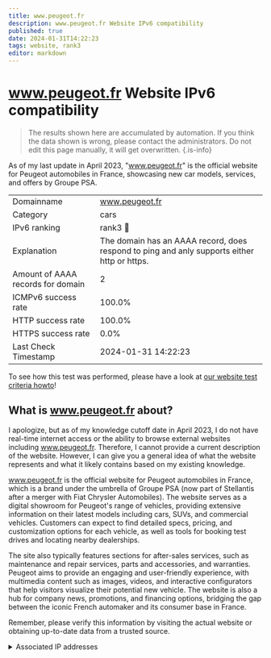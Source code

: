 ```yaml
---
title: www.peugeot.fr
description: www.peugeot.fr Website IPv6 compatibility
published: true
date: 2024-01-31T14:22:23
tags: website, rank3
editor: markdown
---
```


# www.peugeot.fr Website IPv6 compatibility

> The results shown here are accumulated by automation. If you think the data shown is wrong, please contact the administrators. 
> Do not edit this page manually, it will get overwritten.
{.is-info}

As of my last update in April 2023, "www.peugeot.fr" is the official website for Peugeot automobiles in France, showcasing new car models, services, and offers by Groupe PSA.


|   |   |
| - | - |
| Domainname | www.peugeot.fr
| Category | cars |
| IPv6 ranking | rank3 :3rd_place_medal: |
| Explanation | The domain has an AAAA record, does respond to ping and anly supports either http or https. |
| Amount of AAAA records for domain | 2 |
| ICMPv6 success rate | 100.0%|
| HTTP success rate | 100.0% |
| HTTPS success rate | 0.0% |
| Last Check Timestamp | 2024-01-31 14:22:23 |

To see how this test was performed, please have a look at [our website test criteria howto](/howto/testcriteria/website)!


## What is www.peugeot.fr about?
I apologize, but as of my knowledge cutoff date in April 2023, I do not have real-time internet access or the ability to browse external websites including www.peugeot.fr. Therefore, I cannot provide a current description of the website. However, I can give you a general idea of what the website represents and what it likely contains based on my existing knowledge.

www.peugeot.fr is the official website for Peugeot automobiles in France, which is a brand under the umbrella of Groupe PSA (now part of Stellantis after a merger with Fiat Chrysler Automobiles). The website serves as a digital showroom for Peugeot's range of vehicles, providing extensive information on their latest models including cars, SUVs, and commercial vehicles. Customers can expect to find detailed specs, pricing, and customization options for each vehicle, as well as tools for booking test drives and locating nearby dealerships.

The site also typically features sections for after-sales services, such as maintenance and repair services, parts and accessories, and warranties. Peugeot aims to provide an engaging and user-friendly experience, with multimedia content such as images, videos, and interactive configurators that help visitors visualize their potential new vehicle. The website is also a hub for company news, promotions, and financing options, bridging the gap between the iconic French automaker and its consumer base in France.

Remember, please verify this information by visiting the actual website or obtaining up-to-date data from a trusted source.



<details>
<summary>Associated IP addresses</summary>

2a02:26f0:3500:18::1724:a29d

2a02:26f0:3500:18::1724:a29f

</details>
